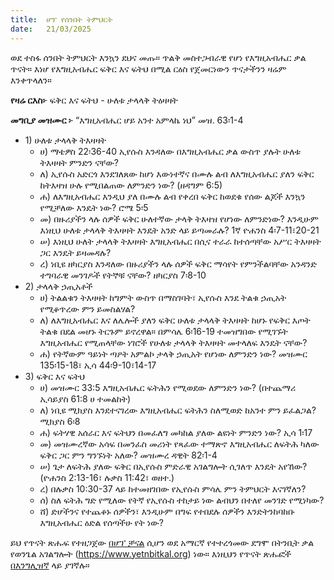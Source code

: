 ```yaml
---
title:  ሆፕ የሰንበት ትምህርት
date:   21/03/2025
---
```


ወደ ተስፋ ሰንበት ትምህርት እንኳን ደህና መጡ። ጥልቅ መስተጋብራዊ የሆነ የእግዚአብሔር ቃል ጥናት። እነሆ የእግዚአብሔር ፍቅር እና ፍትህ በሚል ርዕስ የጀመርነውን ጥናታችንን ዛሬም እንቀጥላለን።

**የዛሬ ርእስ፦** ፍቅር እና ፍትህ - ሁለቱ ታላላቅ ትዕዛዛት

**መግቢያ መዝሙር ፦** “እግዚአብሔር ሆይ አንተ አምላኬ ነህ” መዝ. 63፡1-4

- 1\) ሁለቱ ታላላቅ ትእዛዛት
  - ሀ\) ማቴዎስ 22፡36-40 ኢየሱስ እንዳለው በእግዚአብሔር ቃል ውስጥ ያሉት ሁለቱ ትእዛዛት ምንድን ናቸው?
  - ለ\) ኢየሱስ አድርጎ እንደገለጸው ከሆነ እውነተኛና በሙሉ ልብ ለእግዚአብሔር ያለን ፍቅር ከትእዛዝ ሁሉ የሚበልጠው ለምንድን ነው? (ዘዳግም 6:5)
  - ሐ\) ለእግዚአብሔር እንዲህ ያለ በሙሉ ልብ የቀረበ ፍቅር ከወደቁ የሰው ልጆች እንኳን የሚቻለው እንዴት ነው? ሮሜ 5፡5
  - መ\) በዙሪያችን ላሉ ሰዎች ፍቅር ሁለተኛው ታላቅ ትእዛዝ የሆነው ለምንድነው? እንዲሁም እነዚህ ሁለቱ ታላላቅ ትእዛዛት እንዴት አንድ ላይ ይጣመራሉ? 1ኛ ዮሐንስ 4፡7-11፣20-21
  - ሠ\) እነዚህ ሁለት ታላላቅ ትእዛዛት እግዚአብሔር በሲና ተራራ ከተሰጣቸው አሥር ትእዛዛት ጋር እንዴት ይዛመዳሉ?
  - ረ\) ነቢዩ ዘካርያስ እንዳለው በዙሪያችን ላሉ ሰዎች ፍቅር ማሳየት የምንችልባቸው አንዳንድ ተግባራዊ መንገዶች የትኞቹ ናቸው? ዘካርያስ 7፡8-10
- 2\) ታላላቅ ኃጢአቶች
  - ሀ\) ትልልቁን ትእዛዛት ከግምት ውስጥ በማስገባት፣ ኢየሱስ እንደ ትልቁ ኃጢአት የሚቆጥረው ምን ይመስልሃል?
  - ለ\) ለእግዚአብሔር እና ለሌሎች ያለን ፍቅር ሁለቱ ታላላቅ ትእዛዛት ከሆኑ የፍቅር እጦት ትልቁ በደል መሆኑ ትርጉም ይኖረዋል። በምሳሌ 6፡16-19 ተመዝግበው የሚገኙት እግዚአብሔር የሚጠላቸው ነገሮች የሁለቱ ታላላቅ ትእዛዛት መተላለፍ እንዴት ናቸው?
  - ሐ\) የትኛውም ዓይነት ጣዖት አምልኮ ታላቅ ኃጢአት የሆነው ለምንድን ነው? መዝሙር 135፡15-18፣ ኢሳ 44፡9-10፣14-17
- 3\) ፍቅር እና ፍትህ
  - ሀ\) መዝሙር 33:5 እግዚአብሔር ፍትሕን የሚወደው ለምንድን ነው? (በተጨማሪ ኢሳይያስ 61:8 ሀ ተመልከት)
  - ለ\) ነቢዩ ሚክያስ እንደተናገረው እግዚአብሔር ፍትሕን ስለሚወድ ከአንተ ምን ይፈልጋል? ሚክያስ 6፡8
  - ሐ\) ፍትሃዊ አሰራር እና ፍትህን በመፈለግ መካከል ያለው ልዩነት ምንድን ነው? ኢሳ 1፡17
  - መ\) መዝሙረኛው አሳፍ በመንፈስ መሪነት የጻፈው ተማጽኖ እግዚአብሔር ለፍትሕ ካለው ፍቅር ጋር ምን ግንኙነት አለው? መዝሙረ ዳዊት 82፡1-4
  - ሠ\) ጌታ ለፍትሕ ያለው ፍቅር በኢየሱስ ምድራዊ አገልግሎት ሲገለጥ እንዴት አየኸው? (ዮሐንስ 2:13-16፣ ሉቃስ 11:42፣ ወዘተ.)
  - ረ\) በሉቃስ 10:30-37 ላይ ከተመዘገበው የኢየሱስ ምሳሌ ምን ትምህርት እናገኛለን?
  - ሰ\) ስለ ፍትሕ ግድ የሚለው የትኛ የኢየሱስ ተከታይ ነው ልብህን በተለየ መንገድ የሚነካው?
  - ሸ\) ድሆችንና የተጨቆኑ ሰዎችን፣ እንዲሁም በግፍ የተበደሉ ሰዎችን እንድትንከባከቡ እግዚአብሔር ዕድል የሰጣችሁ የት ነው?

ይህ የጥናት ጽሑፍ የተዘጋጀው [በሆፕ ቻናል](https://www.hopetv.org/hopess/)  ሲሆን ወደ አማርኛ የተተረጎመው ደግሞ በትንቢት ቃል የወንጌል አገልግሎት (https://www.yetnbitkal.org) ነው። እነዚህን የጥናት ጽሑፎች [በእንግሊዝኛ](https://www.hopetv.org/shows/hopess/study-guides/) ላይ ያገኛሉ።